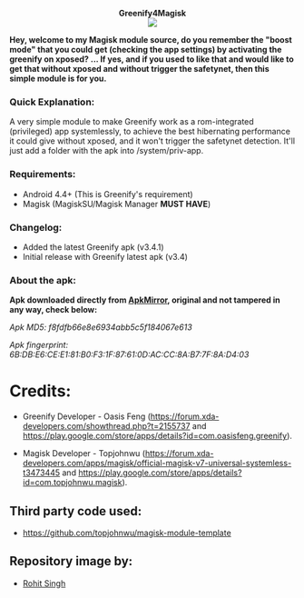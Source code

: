 <p align="center">
<b> Greenify4Magisk </b><br>
  <img src="http://i.imgur.com/lVjSpFv.png">
</p>

**Hey, welcome to my Magisk module source, do you remember the "boost mode" that you could get (checking the app settings) by activating the greenify on xposed? ... If yes, and if you used to like that and would like to get that without xposed and without trigger the safetynet, then this simple module is for you.**

### Quick Explanation:
A very simple module to make Greenify work as a rom-integrated (privileged) app systemlessly, to achieve the best hibernating performance it could give without xposed, and it won't trigger the safetynet detection. It'll just add a folder with the apk into /system/priv-app.

### Requirements:
* Android 4.4+ (This is Greenify's requirement)
* Magisk (MagiskSU/Magisk Manager **MUST HAVE**)

### Changelog:
- Added the latest Greenify apk (v3.4.1)
- Initial release with Greenify latest apk (v3.4)

### About the apk:
**Apk downloaded directly from [ApkMirror](http://www.apkmirror.com/apk/oasis-feng/greenify/ "Greenify's apkmirror page"), original and not tampered in any way, check below:**

_Apk MD5: f8fdfb66e8e6934abb5c5f184067e613_

_Apk fingerprint: 6B:DB:E6:CE:E1:81:B0:F3:1F:87:61:0D:AC:CC:8A:B7:7F:8A:D4:03_

# Credits:
* Greenify Developer - Oasis Feng (https://forum.xda-developers.com/showthread.php?t=2155737 and https://play.google.com/store/apps/details?id=com.oasisfeng.greenify).

* Magisk Developer - Topjohnwu (https://forum.xda-developers.com/apps/magisk/official-magisk-v7-universal-systemless-t3473445 and https://play.google.com/store/apps/details?id=com.topjohnwu.magisk).

## Third party code used:
* https://github.com/topjohnwu/magisk-module-template

## Repository image by:
* [Rohit Singh](https://material.uplabs.com/posts/greenify-material-icon-concept "Author's page")

